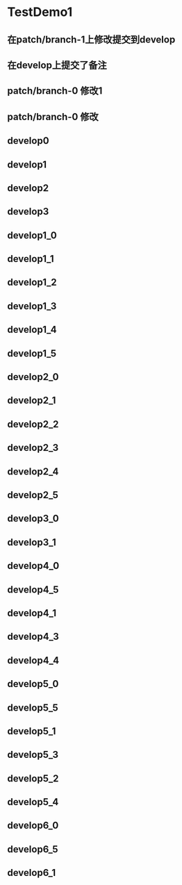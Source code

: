 # TestDemo1
## 在patch/branch-1上修改提交到develop
## 在develop上提交了备注
## patch/branch-0 修改1
## patch/branch-0 修改
## develop0
## develop1
## develop2
## develop3
## develop1_0
## develop1_1
## develop1_2
## develop1_3
## develop1_4
## develop1_5
## develop2_0
## develop2_1
## develop2_2
## develop2_3
## develop2_4
## develop2_5
## develop3_0
## develop3_1


## develop4_0
## develop4_5
## develop4_1
## develop4_3
## develop4_4


## develop5_0
## develop5_5
## develop5_1
## develop5_3
## develop5_2
## develop5_4

## develop6_0
## develop6_5
## develop6_1

